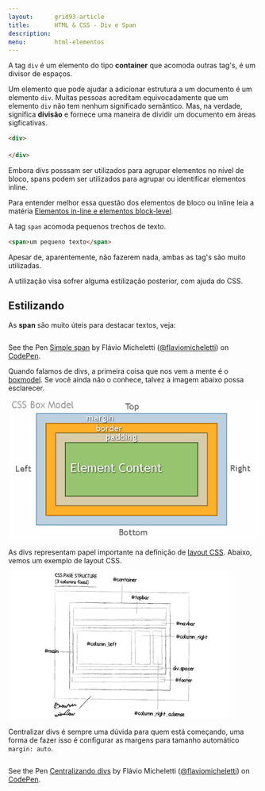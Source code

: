 ```yaml
---
layout:      grid93-article
title:       HTML & CSS - Div e Span 
description:
menu:        html-elementos  
---
```



A tag `div` é um elemento do tipo __container__ que acomoda outras tag's, é um divisor de espaços.

Um elemento que pode ajudar a adicionar estrutura a um documento é um elemento `div`. Muitas pessoas acreditam
equivocadamente que um elemento `div` não tem nenhum significado semântico. Mas, na verdade, significa __divisão__ e
fornece uma maneira de dividir um documento em áreas sigficativas.

```html
<div>

</div>
```

Embora divs posssam ser utilizados para agrupar elementos no nível de bloco, spans podem ser utilizados para agrupar ou
identificar elementos inline.

Para entender melhor essa questão dos elementos de bloco ou inline leia a matéria
[Elementos in-line e elementos block-level](/html-css/elementos-inline-block-level/).

A tag `span` acomoda pequenos trechos de texto.

```html
<span>um pequeno texto</span>
```


Apesar de, aparentemente, não fazerem nada, ambas as tag's são muito utilizadas. 

A utilização visa sofrer alguma estilização posterior, com ajuda do CSS.


Estilizando
---

As __span__ são muito úteis para destacar textos, veja:

<div data-height="116" data-theme-id="2897" data-slug-hash="vELQMK" data-default-tab="null" data-user="flaviomicheletti" class='codepen'><pre><code></code></pre>
<p>See the Pen <a href='http://codepen.io/flaviomicheletti/pen/vELQMK/'>Simple span</a> by Flávio Micheletti (<a href='http://codepen.io/flaviomicheletti'>@flaviomicheletti</a>) on <a href='http://codepen.io'>CodePen</a>.</p>
</div><script async src="//assets.codepen.io/assets/embed/ei.js"></script>

Quando falamos de divs, a primeira coisa que nos vem a mente é o [boxmodel](). Se você ainda não o conhece, talvez a
imagem abaixo possa esclarecer.

![box model css](box-model.png "box model css")

As divs representam papel importante na definição de [layout CSS](). Abaixo, vemos um exemplo de layout CSS.

![layout CSS](divs-layout-diagrama.gif "layout CSS")


Centralizar divs é sempre uma dúvida para quem está começando, uma forma de fazer isso é configurar as margens para 
tamanho automático `margin: auto`.

<div data-height="225" data-theme-id="2897" data-slug-hash="ByjGGR" data-default-tab="null" data-user="flaviomicheletti" class='codepen'><pre><code></code></pre>
<p>See the Pen <a href='http://codepen.io/flaviomicheletti/pen/ByjGGR/'>Centralizando divs</a> by Flávio Micheletti (<a href='http://codepen.io/flaviomicheletti'>@flaviomicheletti</a>) on <a href='http://codepen.io'>CodePen</a>.</p>
</div><script async src="//assets.codepen.io/assets/embed/ei.js"></script>

